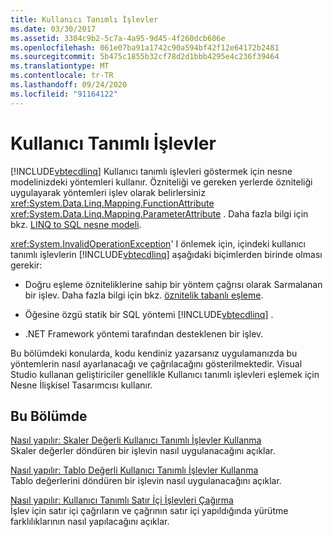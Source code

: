 ```yaml
---
title: Kullanıcı Tanımlı İşlevler
ms.date: 03/30/2017
ms.assetid: 3304c9b2-5c7a-4a95-9d45-4f260dcb606e
ms.openlocfilehash: 061e07ba91a1742c90a594bf42f12e64172b2481
ms.sourcegitcommit: 5b475c1855b32cf78d2d1bbb4295e4c236f39464
ms.translationtype: MT
ms.contentlocale: tr-TR
ms.lasthandoff: 09/24/2020
ms.locfileid: "91164122"
---
```

# <a name="user-defined-functions"></a>Kullanıcı Tanımlı İşlevler

[!INCLUDE[vbtecdlinq](../../../../../../includes/vbtecdlinq-md.md)] Kullanıcı tanımlı işlevleri göstermek için nesne modelinizdeki yöntemleri kullanır. Özniteliği ve gereken yerlerde özniteliği uygulayarak yöntemleri işlev olarak belirlersiniz <xref:System.Data.Linq.Mapping.FunctionAttribute> <xref:System.Data.Linq.Mapping.ParameterAttribute> . Daha fazla bilgi için bkz. [LINQ to SQL nesne modeli](the-linq-to-sql-object-model.md).  
  
 <xref:System.InvalidOperationException>' I önlemek için, içindeki kullanıcı tanımlı işlevlerin [!INCLUDE[vbtecdlinq](../../../../../../includes/vbtecdlinq-md.md)] aşağıdaki biçimlerden birinde olması gerekir:  
  
- Doğru eşleme özniteliklerine sahip bir yöntem çağrısı olarak Sarmalanan bir işlev. Daha fazla bilgi için bkz. [öznitelik tabanlı eşleme](attribute-based-mapping.md).  
  
- Öğesine özgü statik bir SQL yöntemi [!INCLUDE[vbtecdlinq](../../../../../../includes/vbtecdlinq-md.md)] .  
  
- .NET Framework yöntemi tarafından desteklenen bir işlev.  
  
 Bu bölümdeki konularda, kodu kendiniz yazarsanız uygulamanızda bu yöntemlerin nasıl ayarlanacağı ve çağrılacağını gösterilmektedir. Visual Studio kullanan geliştiriciler genellikle Kullanıcı tanımlı işlevleri eşlemek için Nesne İlişkisel Tasarımcısı kullanır.  
  
## <a name="in-this-section"></a>Bu Bölümde  

 [Nasıl yapılır: Skaler Değerli Kullanıcı Tanımlı İşlevler Kullanma](how-to-use-scalar-valued-user-defined-functions.md)  
 Skaler değerler döndüren bir işlevin nasıl uygulanacağını açıklar.  
  
 [Nasıl yapılır: Tablo Değerli Kullanıcı Tanımlı İşlevler Kullanma](how-to-use-table-valued-user-defined-functions.md)  
 Tablo değerlerini döndüren bir işlevin nasıl uygulanacağını açıklar.  
  
 [Nasıl yapılır: Kullanıcı Tanımlı Satır İçi İşlevleri Çağırma](how-to-call-user-defined-functions-inline.md)  
 İşlev için satır içi çağrıların ve çağrının satır içi yapıldığında yürütme farklılıklarının nasıl yapılacağını açıklar.
